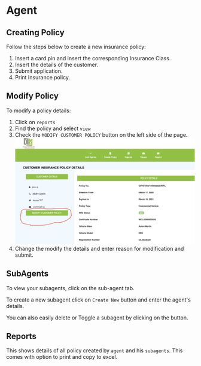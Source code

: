 # Agent 

## Creating Policy
Follow the steps below to create a new insurance policy:

1.  Insert a card pin and insert the corresponding Insurance Class.
2.  Insert the details of the customer.
3.  Submit application.
4.  Print Insurance policy. 

## Modify Policy
To modify a policy details:

1.  Click on `reports`
2.  Find the policy and select `view`
3.  Check the `MODIFY CUSTOMER POLICY` button on the left side of the page.
    ![modify](img/modify.png)
4.  Change the modify the details and enter reason for modification and submit.

## SubAgents
To view your subagents, click on the sub-agent tab. 

To create a new subagent click on  `Create New` button and enter the agent's details.

You can also easily delete or Toggle a subagent by clicking on the button.

## Reports
This shows details of all policy created by `agent` and his `subagents`. This comes with option to print and copy to excel.